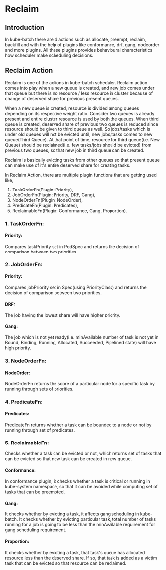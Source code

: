 # Reclaim

## Introduction

In kube-batch there are 4 actions such as allocate, preempt, reclaim, backfill and with the help of plugins like conformance, drf, gang, nodeorder and more plugins. All these plugins provides behavioural characteristics how scheduler make scheduling decisions.

## Reclaim Action

Reclaim is one of the actions in kube-batch scheduler.  Reclaim action comes into play when
a new queue is created, and new job comes under that queue but there is no resource / less resource
in cluster because of change of deserved share for previous present queues.

When a new queue is created, resource is divided among queues depending on its respective weight ratio.
Consider two queues is already present and entire cluster resource is used by both the queues.  When third queue
is created, deserved share of previous two queues is reduced since resource should be given to third queue as well.
So jobs/tasks which is under old queues will not be evicted until, new jobs/tasks comes to new queue(Third Queue).  At that point of time,
resource for third queue(i.e. New Queue) should be reclaimed(i.e. few tasks/jobs should be evicted) from previous two queues, so that new job in third queue can
be created.

Reclaim is basically evicting tasks from other queues so that present queue can make use of it's entire deserved share for
creating tasks.

In Reclaim Action, there are multiple plugin functions that are getting used like,

1.  TaskOrderFn(Plugin: Priority),
2.  JobOrderFn(Plugin: Priority, DRF, Gang),
3.  NodeOrderFn(Plugin: NodeOrder),
4.  PredicateFn(Plugin: Predicates),
5.  ReclaimableFn(Plugin: Conformance, Gang, Proportion).

### 1. TaskOrderFn:
#### Priority:
Compares taskPriority set in PodSpec and returns the decision of comparison between two priorities.

### 2. JobOrderFn:
#### Priority:
Compares jobPriority set in Spec(using PriorityClass) and returns the decision of comparison between two priorities.

#### DRF:
The job having the lowest share will have higher priority.

#### Gang:
The job which is not yet ready(i.e. minAvailable number of task is not yet in Bound, Binding, Running, Allocated, Succeeded, Pipelined state) will have high priority.

### 3. NodeOrderFn:
#### NodeOrder:
NodeOrderFn returns the score of a particular node for a specific task by running through sets of priorities.

### 4. PredicateFn:
#### Predicates:
PredicateFn returns whether a task can be bounded to a node or not by running through set of predicates.

### 5. ReclaimableFn:
Checks whether a task can be evicted or not, which returns set of tasks that can be evicted so that new task can be created in new queue.
#### Conformance:
In conformance plugin, it checks whether a task is critical or running in kube-system namespace, so that it can be avoided while computing set of tasks that can be preempted.
#### Gang:
It checks whether by evicting a task, it affects gang scheduling in kube-batch.  It checks whether by evicting particular task,
total number of tasks running for a job is going to be less than the minAvailable requirement for gang scheduling requirement.
#### Proportion:
It checks whether by evicting a task, that task's queue has allocated resource less than the deserved share.  If so, that task
is added as a victim task that can be evicted so that resource can be reclaimed.